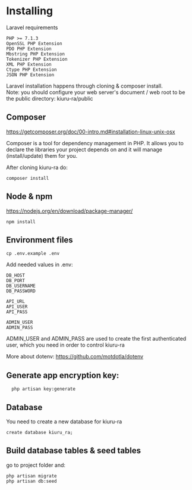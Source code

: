 # Installing

Laravel requirements

    PHP >= 7.1.3
    OpenSSL PHP Extension
    PDO PHP Extension
    Mbstring PHP Extension
    Tokenizer PHP Extension
    XML PHP Extension
    Ctype PHP Extension
    JSON PHP Extension
    
Laravel installation happens through cloning & composer install.    
Note: you should configure your web server's document 
/ web root to be the public directory: kiuru-ra/public
    
        

## Composer

https://getcomposer.org/doc/00-intro.md#installation-linux-unix-osx

Composer is a tool for dependency management in PHP. 
It allows you to declare the libraries your project depends 
on and it will manage (install/update) them for you.

After cloning kiuru-ra do:
    
    composer install
    

## Node & npm
https://nodejs.org/en/download/package-manager/

    npm install
    

## Environment files

    cp .env.example .env
    

Add needed values in .env:

    DB_HOST
    DB_PORT
    DB_USERNAME
    DB_PASSWORD
    
    API_URL
    API_USER
    API_PASS     
    
    ADMIN_USER
    ADMIN_PASS
    
ADMIN_USER and ADMIN_PASS are used to create the first authenticated user, which you need
in order to control kiuru-ra
    
More about dotenv: https://github.com/motdotla/dotenv

## Generate app encryption key:
  
      php artisan key:generate    

## Database
You need to create a new database for kiuru-ra

    create database kiuru_ra;

## Build database tables & seed tables
go to project folder and:

    php artisan migrate
    php artisan db:seed
    
    
    